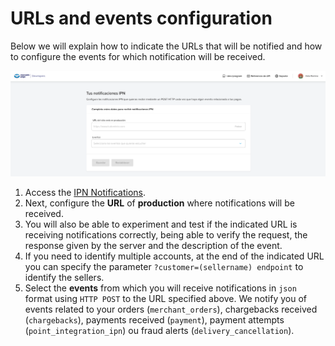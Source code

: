 # URLs and events configuration

Below we will explain how to indicate the URLs that will be notified and how to configure the events for which notification will be received.

![ipn](/images/notifications/ipn__es.png)

1. Access the [IPN Notifications](https://www.mercadopago[FAKER][URL][DOMAIN]/developers/panel/ipn).
2. Next, configure the **URL** of **production** where notifications will be received.
3. You will also be able to experiment and test if the indicated URL is receiving notifications correctly, being able to verify the request, the response given by the server and the description of the event.
4. If you need to identify multiple accounts, at the end of the indicated URL you can specify the parameter `?customer=(sellername) endpoint` to identify the sellers.
5. Select the **events** from which you will receive notifications in `json` format using `HTTP POST` to the URL specified above. We notify you of events related to your orders (`merchant_orders`), chargebacks received (`chargebacks`), payments received (`payment`), payment attempts (`point_integration_ipn`) ou fraud alerts (`delivery_cancellation`).

